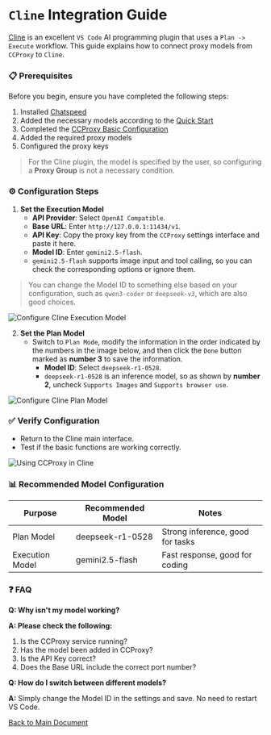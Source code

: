 # `Cline` Integration Guide

[Cline](https://github.com/cline/cline) is an excellent `VS Code` AI programming plugin that uses a `Plan -> Execute` workflow. This guide explains how to connect proxy models from `CCProxy` to `Cline`.

### 📋 Prerequisites

Before you begin, ensure you have completed the following steps:

1. Installed [Chatspeed](../guide/installation.md)
2. Added the necessary models according to the [Quick Start](../guide/quickStart.md)
3. Completed the [CCProxy Basic Configuration](configuration.md)
4. Added the required proxy models
5. Configured the proxy keys

> For the Cline plugin, the model is specified by the user, so configuring a **Proxy Group** is not a necessary condition.

### ⚙️ Configuration Steps

1. **Set the Execution Model**
   - **API Provider**: Select `OpenAI Compatible`.
   - **Base URL**: Enter `http://127.0.0.1:11434/v1`.
   - **API Key**: Copy the proxy key from the `CCProxy` settings interface and paste it here.
   - **Model ID**: Enter `gemini2.5-flash`.
   - `gemini2.5-flash` supports image input and tool calling, so you can check the corresponding options or ignore them.

> You can change the Model ID to something else based on your configuration, such as `qwen3-coder` or `deepseek-v3`, which are also good choices.

![Configure Cline Execution Model](/images/common/cline-setting-1.png)

2. **Set the Plan Model**
   - Switch to `Plan Mode`, modify the information in the order indicated by the numbers in the image below, and then click the `Done` button marked as **number 3** to save the information.
     - **Model ID**: Select `deepseek-r1-0528`.
     - `deepseek-r1-0528` is an inference model, so as shown by **number 2**, uncheck `Supports Images` and `Supports browser use`.

![Configure Cline Plan Model](/images/common/cline-setting-2.png)

### ✅ Verify Configuration
   - Return to the Cline main interface.
   - Test if the basic functions are working correctly.

   ![Using CCProxy in Cline](/images/common/cline-setting-3.png)

### 📊 Recommended Model Configuration

| Purpose         | Recommended Model | Notes                            |
| --------------- | ----------------- | -------------------------------- |
| Plan Model      | deepseek-r1-0528  | Strong inference, good for tasks |
| Execution Model | gemini2.5-flash   | Fast response, good for coding   |

### ❓ FAQ

**Q: Why isn't my model working?**

**A: Please check the following:**

1. Is the CCProxy service running?
2. Has the model been added in CCProxy?
3. Is the API Key correct?
4. Does the Base URL include the correct port number?

**Q: How do I switch between different models?**

**A:** Simply change the Model ID in the settings and save. No need to restart VS Code.

[Back to Main Document](./README.md)
